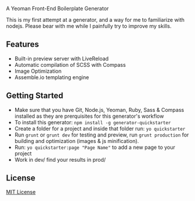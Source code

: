A Yeoman Front-End Boilerplate Generator

This is my first attempt at a generator, and a way for me to familiarize with nodejs. Please bear with me while I painfully try to improve my skills.

## Features

* Built-in preview server with LiveReload
* Automatic compilation of SCSS with Compass
* Image Optimization
* Assemble.io templating engine 

## Getting Started

- Make sure that you have Git, Node.js, Yeoman, Ruby, Sass & Compass installed as they are prerquisites for this generator's workflow
- To install this generator: `npm install -g generator-quickstarter`
- Create a folder for a project and inside that folder run: `yo quickstarter`
- Run `grunt` or `grunt dev` for testing and preview, run `grunt production` for building and optimization (images & js minification).
- Run: `yo quickstarter:page "Page Name"` to add a new page to your project
- Work in dev/ find your results in prod/

## License

[MIT License](http://en.wikipedia.org/wiki/MIT_License)
